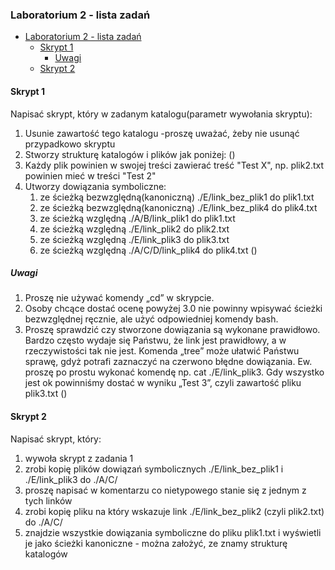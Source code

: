 ### Laboratorium 2 - lista zadań

- [Laboratorium 2 - lista zadań](#laboratorium-2---lista-zada%c5%84)
  - [Skrypt 1](#skrypt-1)
    - [Uwagi](#uwagi)
  - [Skrypt 2](#skrypt-2)

#### Skrypt 1
Napisać skrypt, który w zadanym katalogu(parametr wywołania skryptu):
1. Usunie zawartość tego katalogu -proszę uważać, żeby nie usunąć przypadkowo skryptu 
2. Stworzy strukturę katalogów i plików jak poniżej:
   ()
3. Każdy plik powinien w swojej treści zawierać treść "Test X", np. plik2.txt powinien mieć w treści "Test 2"
4. Utworzy dowiązania symboliczne:
   1. ze ścieżką bezwzględną(kanoniczną) ./E/link_bez_plik1 do plik1.txt
   2. ze ścieżką bezwzględną(kanoniczną) ./E/link_bez_plik4 do plik4.txt
   3. ze ścieżką względną ./A/B/link_plik1 do plik1.txt
   4. ze ścieżką względną ./E/link_plik2 do plik2.txt
   5. ze ścieżką względną ./E/link_plik3 do plik3.txt
   6. ze ścieżką względną ./A/C/D/link_plik4 do plik4.txt
   ()

##### Uwagi
1. Proszę nie używać komendy „cd” w skrypcie.
2. Osoby chcące dostać ocenę powyżej 3.0 nie powinny wpisywać ścieżki bezwzględnej ręcznie, ale użyć odpowiedniej komendy bash.
3. Proszę sprawdzić czy stworzone dowiązania są wykonane prawidłowo. Bardzo często wydaje się Państwu, że link jest prawidłowy, a w rzeczywistości tak nie jest. Komenda „tree” może ułatwić Państwu sprawę, gdyż potrafi zaznaczyć na czerwono błędne dowiązania. Ew. proszę po prostu wykonać komendę np. cat ./E/link_plik3. Gdy wszystko jest ok powinniśmy dostać w wyniku „Test 3”, czyli zawartość pliku plik3.txt
   ()

#### Skrypt 2
Napisać skrypt, który: 
1. wywoła skrypt z zadania 1
2.	zrobi kopię plików dowiązań symbolicznych ./E/link_bez_plik1 i ./E/link_plik3 do ./A/C/
3.	proszę napisać w komentarzu co nietypowego stanie się z jednym z tych linków
4.	zrobi kopię pliku na który wskazuje link ./E/link_bez_plik2 (czyli plik2.txt) do ./A/C/ 
5.	znajdzie wszystkie dowiązania symboliczne do pliku plik1.txt i wyświetli je jako ścieżki kanoniczne - można założyć, ze znamy strukturę katalogów
